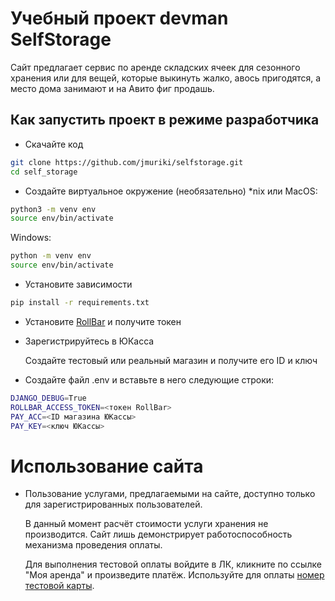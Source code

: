 # Учебный проект devman SelfStorage

Сайт предлагает сервис по аренде складских ячеек для сезонного хранения или для вещей, которые выкинуть жалко,
авось пригодятся, а место дома занимают и на Авито фиг продашь.

## Как запустить проект в режиме разработчика
- Скачайте код
```bash
git clone https://github.com/jmuriki/selfstorage.git
cd self_storage
```
- Создайте виртуальное окружение (необязательно)
*nix или MacOS:
```bash
python3 -m venv env
source env/bin/activate
```
Windows:
```bash
python -m venv env
source env/bin/activate
```
- Установите зависимости
```bash
pip install -r requirements.txt
```

- Установите [RollBar](https://docs.rollbar.com/docs/setup) и получите токен
- Зарегистрируйтесь в ЮКасса

  Создайте тестовый или реальный магазин и получите его ID и ключ

- Создайте файл .env и вставьте в него следующие строки:
```bash
DJANGO_DEBUG=True
ROLLBAR_ACCESS_TOKEN=<токен RollBar>
PAY_ACC=<ID магазина ЮКассы>
PAY_KEY=<ключ ЮКассы>
```

# Использование сайта 
- Пользование услугами, предлагаемыми на сайте, доступно только для зарегистрированных пользователей.

  В данный момент расчёт стоимости услуги хранения не производится. Сайт лишь демонстрирует работоспособность механизма
  проведения оплаты.

  Для выполнения тестовой оплаты войдите в ЛК, кликните по ссылке "Моя аренда" и произведите платёж.
  Используйте для оплаты [номер тестовой карты](https://yookassa.ru/developers/payment-acceptance/testing-and-going-live/testing#test-bank-card).
